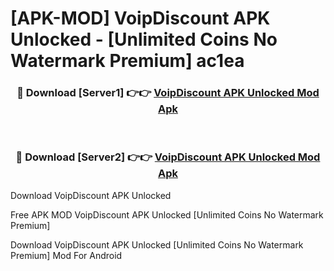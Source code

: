 # [APK-MOD] VoipDiscount APK Unlocked - [Unlimited Coins No Watermark Premium] ac1ea



<div align="center">
<h3>🔴 Download [Server1] 👉👉 <a href="https://momento.my/?title=VoipDiscount_APK_Unlocked">VoipDiscount APK Unlocked Mod Apk</a></h3><br>

<h3>🔴 Download [Server2] 👉👉 <a href="https://momento.my/?title=VoipDiscount_APK_Unlocked">VoipDiscount APK Unlocked Mod Apk</a></h3>
</div>



Download VoipDiscount APK Unlocked 

Free APK MOD VoipDiscount APK Unlocked [Unlimited Coins No Watermark Premium]

Download VoipDiscount APK Unlocked [Unlimited Coins No Watermark Premium] Mod For Android
